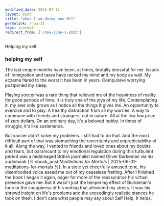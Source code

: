 ```yaml
---
modified_date: 2025-07-11
layout: post
title: "what I am doing now #11"
permalink: /now-11
tags: journal
redirect_from: ['/now-june-1-2025']
---
```


Helping my self.
<!--more-->

### helping my self

The last couple months have been, at times, brutally stressful for me.
Issues of immigration and taxes have racked my mind and my body as well.
My eczema flared to the worst it has been in years.
Compulsive worrying postponed my sleep.

Playing soccer was a rare thing that relieved me of the heaviness of reality for good periods of time.
It is truly one of the joys of my life.
Contemplating it, my awe only grows as I notice all the things it gives me.
An opportunity to exercise and to play.
A healthy distraction from all my worries.
A way to commune with friends and strangers, out in nature.
All at the low low price of zero dollars.
On an ordinary day, it's a beloved hobby.
In times of struggle, it's like sustenance.

But soccer didn't solve my problems.
I still had to do that.
And the most difficult part of that was stomaching the uncertainty and unpredictability of it all.
Along the way, I vented to friends and loved ones about my doubts and fears, but paramount to my emotional regulation during this turbulent period was a middleaged British journalist named Oliver Burkeman via his audiobook {% vbook_post _Meditations for Mortals_ | 2025-06-01-meditations-for-mortals %}.
In a stoic yet cheerfully amused tone, his disembodied voice eased me out of my ceaseless fretting.
After I finished the book I began it again, eager for more of the reassurance his virtual presence gave me.
But it wasn't just the tempering effect of Burkeman's tone or the snappiness of his writing that alleviated my stress.
It was his shrewd insight on life's problems and the exceedingly realistic stances he took on them.
I don't care what people may say about Self Help.
It helps.
